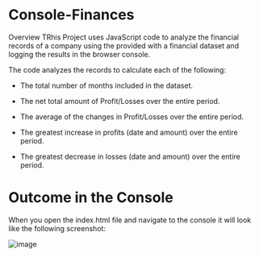 # Console-Finances
Overview
TRhis Project uses JavaScript code to analyze the financial records of a company using the provided with a financial dataset and logging the results in the browser console.

The code analyzes the records to calculate each of the following:

- The total number of months included in the dataset.

- The net total amount of Profit/Losses over the entire period.

- The average of the changes in Profit/Losses over the entire period.

- The greatest increase in profits (date and amount) over the entire period.

- The greatest decrease in losses (date and amount) over the entire period.

# Outcome in the Console

When you open the index.html file and navigate to the console it will look like the following screenshot:

![image](https://user-images.githubusercontent.com/119806338/211679658-ff067964-5393-4a02-b0da-40cc7202aa41.png)

